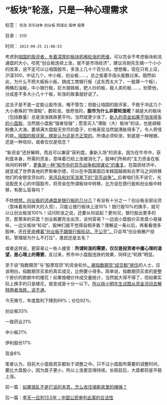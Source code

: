 # “板块”轮涨，只是一种心理需求

标签： `轮涨` `货币战争` `创业板` `阴谋论` `股神` `股票` 

目录： `打印`

时间： `2013-09-25 21:08:53`

考虑到[咱国的股评者，有着深厚的板块抓阄轮涨的思维](../../../2013/7/16/数学，轮涨，狼牙棒，看空创业板的，还有别的理由吗？.md)，可以完全不考虑板块和流通盘的大小，咬死“创业板连续上涨，就不是市场经济”，建议肖刚先生搞一个小小的改革，说不定可以让咱国股市，多涨上几十个百分点。想想看，现在只有上证，沪深300，中证几个，中小板，创业板……，总之扳着手指头能数过来。既然如此，为什么不把大板拆小扳，搞成工商银行板（这东西太大了，一股算一个板），两桶石油板，中小银行板，巨大钢铁板，肥人炒的板，瘦人卖的板……，别管他，分成差不多大小几十个板，轮涨的故事就好说了。

这法子是不是一定能让股市涨，俺不管包；但能让咱国的股评家，不致于冲这几个大小悬殊的“所谓板”，数轮涨。很奇怪的，**股市为什么非要轮涨呢**？越是大的板块（包括数量）总是涨涨跌跌更平均，当然就更少涨了。[新入的资金如果不怕涨得多的小盘股](../../../2011/4/28/打压小盘股，成功制造了股灾.md)，当然就小盘股“强者恒强”；愿意买入“滞胀（大）板块”的话，也是胡椒粉撒入大海，要填满大盘股无穷尽的盘子，价格表现当然就滞胀得多了。令人奇怪的是[，咱国的股评家，楞是认为这是不正常的](../../../2010/7/1/股评家骂散户，骂市场经济，骂创业板，骂买卖自愿.md)。所谓必须轮涨，到底是一种根据，还是一种信仰，或者仅仅是信念？

“新资金”还好解释，而且可以兼容“获利盘，重新入场”的资金，因为在牛市中，获利盘本身，所需的资金，意味着已经上涨被消化了。股神们所称的“主力资金在板块间的转移”，[更象是一种“股市中的货币战争和阴谋论”的重复](../../../2011/11/30/市场不是万能的，市场是可以被行政干预打死.md)，在国民经济中，就变成了世界各地的罗斯柴尔德，可以在中国美国日本韩国越南和古罗马之间转移他们的金银宝货似的，[宋鸿兵和刘军洛笔下的“货币战争”。](../../../2008/9/2/不喜欢张五常，朗咸平，宋鸿兵，刘军洛等人的阴谋论.md)后者咱们先不说它，光说股民关心的中国股市，将资金在所谓板块中转移，比方说在银行股和创业板中转移，有那么容易吗？

不妨[想想，创业板的流通盘是银行板的几分几](../../../2008/9/20/理性投资无关大小盘.md)？有没有十分之一？创业板全部出货（意味着有同样大的入货），只能让银行板块上涨10%！银行股10%的换手，就可以让创业板涨100%！试问轮涨之说，还要从何说起？更何况，银行股出更多的货，那里来的买盘？创业板要完全出货，谈何容易？一边说小盘股价买卖盘小易操纵，一边又板块“轮动”，股神们就不觉得自相矛盾？理解这一条以后，再看看很多股神，还[在死命捧着“创业板不跟银行板轮动，不公平”，](../../../2013/7/31/(银行＋地产)无牛市，更不会有国进民退的牛市.md)只会骂“创业板散户投机，管理层为什么不打压”，愚民还是五毛？

或者这样说，更容易让一些人接受：**所谓轮涨的需要，仅仅是投资者中庸心理的渴望，是心理上的需要**。反过来，熊市中小盘股连跌的效果，同样比“轮跌”明显。

至于说“指数期货”与“股票现货”的资金轮炒[，被指数期货“成交额”唬住](../../../2013/7/2/徐小明先生错误地把国企大盘股下跌归咎指数期货；.md)的人士，应该明白，指数期货买卖的真实成交，比例要小得多。简单说，指数期货买卖的是整个房价的款额中的楼花！如果按楼价作成交量统计，当然就大得不得了，但如果实际上换手的只是楼花，就变成是十分一以下。[所以徐小明先生试图从资金流动去解释两者涨跌，说不通](../../../2013/7/9/接近真相的徐小明先生仍存的误区.md)。

今天微亏，年度盈利下降到69%；仓位92%;

创业板33%

一致药业21%

中小板21%

伊利股份17%

现金8%

笔者认为，目前大小盘股其实都处于调整之中。只不过小盘股所需要的调整时间，要比大盘股小，因为盘子更小，所以上涨更显得持续。长假前后，大盘都将是平稳上涨。



前一篇：[如果错乱不是打谣的本意，怎么收住竭斯底里的缰绳？](../../../2013/9/25/如果错乱不是打谣的本意，怎么收住竭斯底里的缰绳？.md)

后一篇：[李天一应判13.5年；中国公民审判此案的合法性](../../../2013/9/26/李天一应判13.5年；中国公民审判此案的合法性.md)